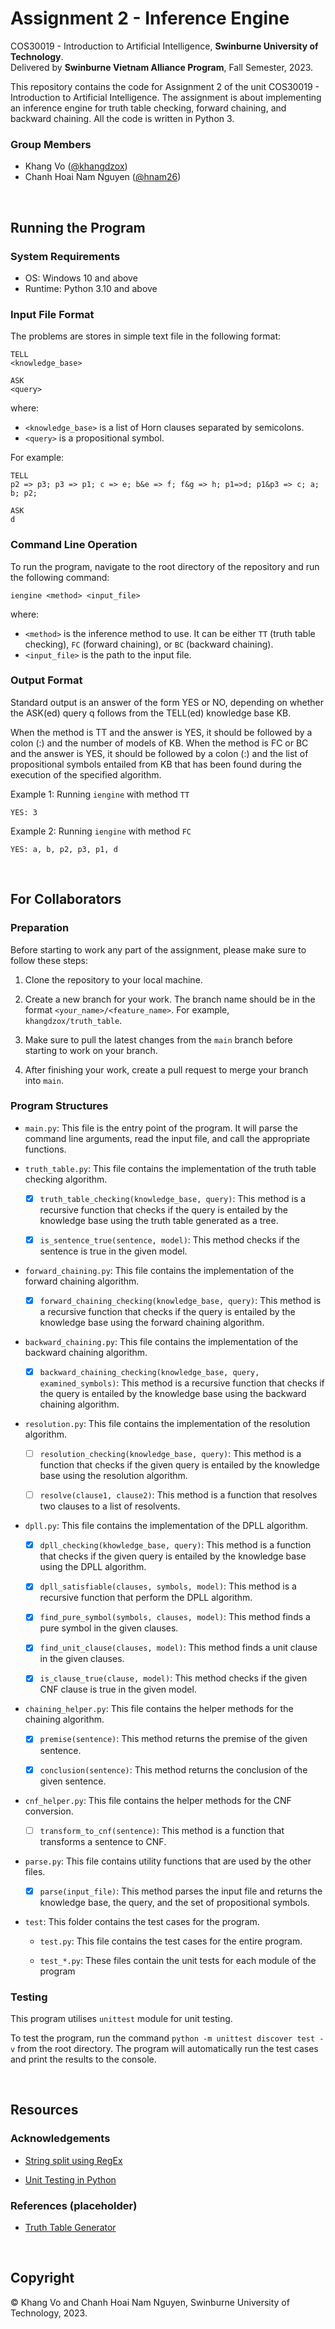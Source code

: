 # Assignment 2 - Inference Engine

COS30019 - Introduction to Artificial Intelligence, **Swinburne University of Technology**.\
Delivered by **Swinburne Vietnam Alliance Program**, Fall Semester, 2023.

This repository contains the code for Assignment 2 of the unit COS30019 - Introduction to Artificial Intelligence. The assignment is about implementing an inference engine for truth table checking, forward chaining, and backward chaining. All the code is written in Python 3.

### Group Members

- Khang Vo ([@khangdzox](https://github.com/khangdzox))
- Chanh Hoai Nam Nguyen ([@hnam26](https://github.com/hnam26))

<br>

## Running the Program

### System Requirements

- OS: Windows 10 and above
- Runtime: Python 3.10 and above

### Input File Format

The problems are stores in simple text file in the following format:

```
TELL
<knowledge_base>

ASK
<query>
```

where:

- `<knowledge_base>` is a list of Horn clauses separated by semicolons.
- `<query>` is a propositional symbol.

For example:

```
TELL
p2 => p3; p3 => p1; c => e; b&e => f; f&g => h; p1=>d; p1&p3 => c; a; b; p2;

ASK
d
```

### Command Line Operation

To run the program, navigate to the root directory of the repository and run the following command:

```
iengine <method> <input_file>
```

where:

- `<method>` is the inference method to use. It can be either `TT` (truth table checking), `FC` (forward chaining), or `BC` (backward chaining).
- `<input_file>` is the path to the input file.

### Output Format

Standard output is an answer of the form YES or NO, depending on whether the ASK(ed) query q follows from the TELL(ed) knowledge base KB.

When the method is TT and the answer is YES, it should be followed by a colon (:) and the number of models of KB. When the method is FC or BC and the answer is YES, it should be followed by a colon (:) and the list of propositional symbols entailed from KB that has been
found during the execution of the specified algorithm.

Example 1: Running `iengine` with method `TT`

```
YES: 3
```

Example 2: Running `iengine` with method `FC`

```
YES: a, b, p2, p3, p1, d
```
<br>

## For Collaborators

### Preparation

Before starting to work any part of the assignment, please make sure to follow these steps:

1. Clone the repository to your local machine.

2. Create a new branch for your work. The branch name should be in the format `<your_name>/<feature_name>`. For example, `khangdzox/truth_table`.

3. Make sure to pull the latest changes from the `main` branch before starting to work on your branch.

4. After finishing your work, create a pull request to merge your branch into `main`.

### Program Structures

- `main.py`: This file is the entry point of the program. It will parse the command line arguments, read the input file, and call the appropriate functions.

- `truth_table.py`: This file contains the implementation of the truth table checking algorithm.

    - [x] `truth_table_checking(knowledge_base, query)`: This method is a recursive function that checks if the query is entailed by the knowledge base using the truth table generated as a tree.

    - [x] `is_sentence_true(sentence, model)`: This method checks if the sentence is true in the given model.

- `forward_chaining.py`: This file contains the implementation of the forward chaining algorithm.

    - [x] `forward_chaining_checking(knowledge_base, query)`: This method is a recursive function that checks if the query is entailed by the knowledge base using the forward chaining algorithm.

- `backward_chaining.py`: This file contains the implementation of the backward chaining algorithm.

    - [x] `backward_chaining_checking(knowledge_base, query, examined_symbols)`: This method is a recursive function that checks if the query is entailed by the knowledge base using the backward chaining algorithm.

- `resolution.py`: This file contains the implementation of the resolution algorithm.

    - [ ] `resolution_checking(knowledge_base, query)`: This method is a function that checks if the given query is entailed by the knowledge base using the resolution algorithm.

    - [ ] `resolve(clause1, clause2)`: This method is a function that resolves two clauses to a list of resolvents.

- `dpll.py`: This file contains the implementation of the DPLL algorithm.

    - [x] `dpll_checking(khowledge_base, query)`: This method is a function that checks if the given query is entailed by the knowledge base using the DPLL algorithm.

    - [x] `dpll_satisfiable(clauses, symbols, model)`: This method is a recursive function that perform the DPLL algorithm.

    - [x] `find_pure_symbol(symbols, clauses, model)`: This method finds a pure symbol in the given clauses.

    - [x] `find_unit_clause(clauses, model)`: This method finds a unit clause in the given clauses.

    - [x] `is_clause_true(clause, model)`: This method checks if the given CNF clause is true in the given model.

- `chaining_helper.py`: This file contains the helper methods for the chaining algorithm.

    - [x] `premise(sentence)`: This method returns the premise of the given sentence.

    - [x] `conclusion(sentence)`: This method returns the conclusion of the given sentence.

- `cnf_helper.py`: This file contains the helper methods for the CNF conversion.

    - [ ] `transform_to_cnf(sentence)`: This method is a function that transforms a sentence to CNF.

- `parse.py`: This file contains utility functions that are used by the other files.

    - [x] `parse(input_file)`: This method parses the input file and returns the knowledge base, the query, and the set of propositional symbols.

- `test`: This folder contains the test cases for the program.

    - `test.py`: This file contains the test cases for the entire program.

    - `test_*.py`: These files contain the unit tests for each module of the program

### Testing

This program utilises `unittest` module for unit testing.

To test the program, run the command `python -m unittest discover test -v` from the root directory. The program will automatically run the test cases and print the results to the console.

<br>

## Resources

### Acknowledgements

- [String split using RegEx](https://docs.python.org/3/library/re.html#re.split)

- [Unit Testing in Python](https://docs.python.org/3/library/unittest.html)

### References (placeholder)

- [Truth Table Generator](https://web.stanford.edu/class/cs103/tools/truth-table-tool/)

<br>

## Copyright

© Khang Vo and Chanh Hoai Nam Nguyen, Swinburne University of Technology, 2023.
